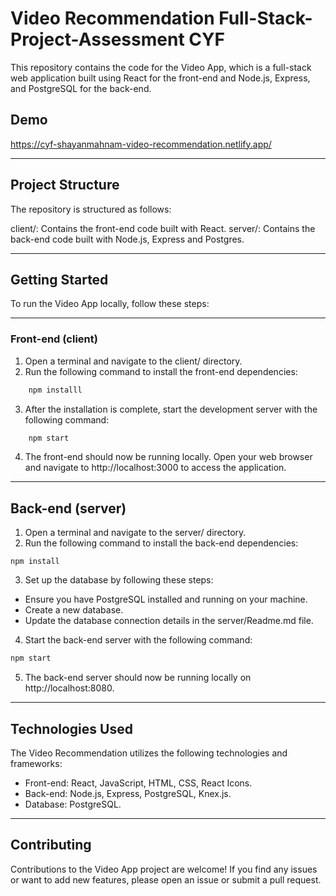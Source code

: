 # Video Recommendation Full-Stack-Project-Assessment CYF
This repository contains the code for the Video App, which is a full-stack web application built using React for the front-end and Node.js, Express, and PostgreSQL for the back-end.

## Demo

https://cyf-shayanmahnam-video-recommendation.netlify.app/

---


## Project Structure
The repository is structured as follows:

client/: Contains the front-end code built with React.
server/: Contains the back-end code built with Node.js, Express and Postgres.

---

## Getting Started
To run the Video App locally, follow these steps:

---

### Front-end (client)
1. Open a terminal and navigate to the client/ directory.
2. Run the following command to install the front-end dependencies:
```bash
    npm installl
```
3. After the installation is complete, start the development server with the following command:
```bash
    npm start
```
4. The front-end should now be running locally. Open your web browser and navigate to http://localhost:3000 to access the application.

---
## Back-end (server)

1. Open a terminal and navigate to the server/ directory.
2. Run the following command to install the back-end dependencies:

```shell
npm install
```
3. Set up the database by following these steps:

- Ensure you have PostgreSQL installed and running on your machine.
- Create a new database.
- Update the database connection details in the server/Readme.md file.

4. Start the back-end server with the following command:
```bash
npm start
```

5. The back-end server should now be running locally on http://localhost:8080.

---

## Technologies Used
The Video Recommendation utilizes the following technologies and frameworks:

- Front-end: React, JavaScript, HTML, CSS, React Icons.
- Back-end: Node.js, Express, PostgreSQL, Knex.js.
- Database: PostgreSQL.

---
## Contributing
Contributions to the Video App project are welcome! If you find any issues or want to add new features, please open an issue or submit a pull request.